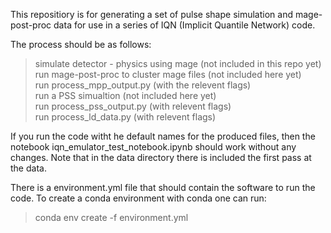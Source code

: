 This repositiory is for generating a set of pulse shape simulation and mage-post-proc data for use in a series of IQN (Implicit Quantile Network) code.

The process should be as follows:
> simulate detector - physics using mage (not included in this repo yet)  
> run mage-post-proc to cluster mage files (not included here yet)  
> run process_mpp_output.py (with the relevent flags)  
> run a PSS simualtion (not included here yet)  
> run process_pss_output.py (with relevent flags)  
> run process_ld_data.py (with relevent flags)  

If you run the code witht he default names for the produced files, then the notebook iqn_emulator_test_notebook.ipynb should work without any changes. Note that in the data directory there is included the first pass at the data.

There is a environment.yml file that should contain the software to run the code. To create a conda environment with conda one can run:
> conda env create -f environment.yml
